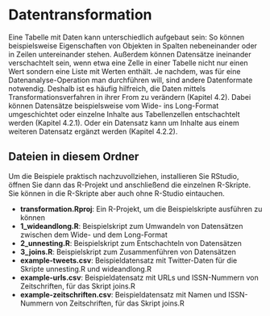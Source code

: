 # Datentransformation 
Eine Tabelle mit Daten kann unterschiedlich aufgebaut sein: So können beispielsweise Eigenschaften von Objekten in Spalten nebeneinander oder in Zeilen untereinander stehen. Außerdem können Datensätze ineinander verschachtelt sein, wenn etwa eine Zelle in einer Tabelle nicht nur einen Wert sondern eine Liste mit Werten enthält. Je nachdem, was für eine Datenanalyse-Operation man durchführen will, sind andere Datenformate notwendig. Deshalb ist es häufig hilfreich, die Daten mittels Transformationsverfahren in ihrer From zu verändern (Kapitel 4.2). Dabei können Datensätze beispielsweise vom Wide- ins Long-Format umgeschichtet oder einzelne Inhalte aus Tabellenzellen entschachtelt werden (Kapitel 4.2.1). Oder ein Datensatz kann um Inhalte aus einem weiteren Datensatz ergänzt werden (Kapitel 4.2.2). 

## Dateien in diesem Ordner
Um die Beispiele praktisch nachzuvollziehen, installieren Sie RStudio, öffnen Sie dann das R-Projekt und anschließend die einzelnen R-Skripte. Sie können in die R-Skripte aber auch ohne R-Studio eintauchen.

- **transformation.Rproj**: Ein R-Projekt, um die Beispielskripte ausführen zu können
- **1_wideandlong.R**: Beispielskript zum Umwandeln von Datensätzen zwischen dem Wide- und dem Long-Format
- **2_unnesting.R**: Beispielskript zum Entschachteln von Datensätzen
- **3_joins.R**: Beispielskript zum Zusammenführen von Datensätzen
- **example-tweets.csv**: Beispieldatensatz mit Twitter-Daten für die Skripte unnesting.R und wideandlong.R
- **example-urls.csv**: Beispieldatensatz mit URLs und ISSN-Nummern von Zeitschriften, für das Skript joins.R
- **example-zeitschriften.csv**: Beispieldatensatz mit Namen und ISSN-Nummern von Zeitschriften, für das Skript joins.R

